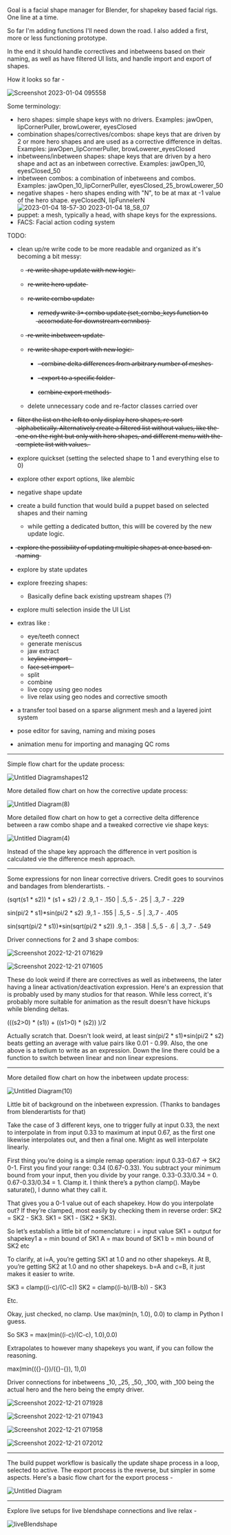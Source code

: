 
Goal is a facial shape manager for Blender, for shapekey based facial rigs. One line at a time.

So far I'm adding functions I'll need down the road. I also added a first, more or less functioning prototype.

In the end it should handle correctives and inbetweens based on their naming, as well as have filtered UI lists, and handle import and export of shapes.

How it looks so far - 

![Screenshot 2023-01-04 095558](https://user-images.githubusercontent.com/78473045/210440537-3c1e0b6c-1065-43b3-8b41-1b4b7b19c2d1.png)

Some terminology:
- hero shapes: simple shape keys with no drivers. Examples: jawOpen, lipCornerPuller, browLowerer, eyesClosed
- combination shapes/correctives/combos: shape keys that are driven by 2 or more hero shapes and are used as a corrective difference in deltas. Examples: jawOpen_lipCornerPuller, browLowerer_eyesClosed
- inbetweens/inbetween shapes: shape keys that are driven by a hero shape and act as an inbetween corrective. Examples: jawOpen_10, eyesClosed_50
- inbetween combos: a combination of inbetweens and combos. Examples: jawOpen_10_lipCornerPuller, eyesClosed_25_browLowerer_50
- negative shapes - hero shapes ending with "N", to be at max at -1 value of the hero shape. eyeClosedN, lipFunnelerN
![2023-01-04 18-57-30 2023-01-04 18_58_07](https://user-images.githubusercontent.com/78473045/210493341-834d1948-ab3d-43c7-aeb3-bb4f15abfe36.gif)
- puppet: a mesh, typically a head, with shape keys for the expressions.
- FACS: Facial action coding system

TODO:
- clean up/re write code to be more readable and organized as it's becoming a bit messy:
  -  ̶r̶e̶-̶w̶r̶i̶t̶e̶ ̶s̶h̶a̶p̶e̶ ̶u̶p̶d̶a̶t̶e̶ ̶w̶i̶t̶h̶ ̶n̶e̶w̶ ̶l̶o̶g̶i̶c̶:̶
    - r̶e̶-̶w̶r̶i̶t̶e̶ ̶h̶e̶r̶o̶ ̶u̶p̶d̶a̶t̶e̶
    - r̶e̶-̶w̶r̶i̶t̶e̶ ̶c̶o̶m̶b̶o̶ ̶u̶p̶d̶a̶t̶e̶:
      - r̶e̶m̶e̶d̶y̶ ̶w̶r̶i̶t̶e̶ ̶3̶+̶ ̶c̶o̶m̶b̶o̶ ̶u̶p̶d̶a̶t̶e̶ ̶(̶s̶e̶t̶_̶c̶o̶m̶b̶o̶_̶k̶e̶y̶s̶ ̶f̶u̶n̶c̶t̶i̶o̶n̶ ̶t̶o̶ ̶a̶c̶c̶o̶m̶o̶d̶a̶t̶e̶ ̶f̶o̶r̶ ̶d̶o̶w̶n̶s̶t̶r̶e̶a̶m̶ ̶c̶o̶m̶n̶b̶o̶s̶)̶
    -  ̶r̶e̶-̶w̶r̶i̶t̶e̶ ̶i̶n̶b̶e̶t̶w̶e̶e̶n̶ ̶u̶p̶d̶a̶t̶e̶
  - r̶e̶-̶w̶r̶i̶t̶e̶ ̶s̶h̶a̶p̶e̶ ̶e̶x̶p̶o̶r̶t̶ ̶w̶i̶t̶h̶ ̶n̶e̶w̶ ̶l̶o̶g̶i̶c̶:̶
  
    - -̶ ̶c̶o̶m̶b̶i̶n̶e̶ ̶d̶e̶l̶t̶a̶ ̶d̶i̶f̶f̶e̶r̶e̶n̶c̶e̶s̶ ̶f̶r̶o̶m̶ ̶a̶r̶b̶i̶t̶r̶a̶r̶y̶ ̶n̶u̶m̶b̶e̶r̶ ̶o̶f̶ ̶m̶e̶s̶h̶e̶s̶
    
    - -̶ ̶e̶x̶p̶o̶r̶t̶ ̶t̶o̶ ̶a̶ ̶s̶p̶e̶c̶i̶f̶i̶c̶ ̶f̶o̶l̶d̶e̶r̶
    - c̶o̶m̶b̶i̶n̶e̶ ̶e̶x̶p̶o̶r̶t̶ ̶m̶e̶t̶h̶o̶d̶s̶
  - delete unnecessary code and re-factor classes carried over
- f̶i̶l̶t̶e̶r̶ ̶t̶h̶e̶ ̶l̶i̶s̶t̶ ̶o̶n̶ ̶t̶h̶e̶ ̶l̶e̶f̶t̶ ̶t̶o̶ ̶o̶n̶l̶y̶ ̶d̶i̶s̶p̶l̶a̶y̶ ̶h̶e̶r̶o̶ ̶s̶h̶a̶p̶e̶s̶,̶ ̶r̶e̶-̶s̶o̶r̶t̶ ̶a̶l̶p̶h̶a̶b̶e̶t̶i̶c̶a̶l̶l̶y̶.̶ ̶A̶l̶t̶e̶r̶n̶a̶t̶i̶v̶e̶l̶y̶ ̶c̶r̶e̶a̶t̶e̶ ̶a̶ ̶f̶i̶l̶t̶e̶r̶e̶d̶ ̶l̶i̶s̶t̶ ̶w̶i̶t̶h̶o̶u̶t̶ ̶v̶a̶l̶u̶e̶s̶,̶ ̶l̶i̶k̶e̶ ̶t̶h̶e̶ ̶o̶n̶e̶ ̶o̶n̶ ̶t̶h̶e̶ ̶r̶i̶g̶h̶t̶ ̶b̶u̶t̶ ̶o̶n̶l̶y̶ ̶w̶i̶t̶h̶ ̶h̶e̶r̶o̶ ̶s̶h̶a̶p̶e̶s̶,̶ ̶a̶n̶d̶ ̶d̶i̶f̶f̶e̶r̶e̶n̶t̶ ̶m̶e̶n̶u̶ ̶w̶i̶t̶h̶ ̶t̶h̶e̶ ̶c̶o̶m̶p̶l̶e̶t̶e̶ ̶l̶i̶s̶t̶ ̶w̶i̶t̶h̶ ̶v̶a̶l̶u̶e̶s̶.̶
- explore quickset (setting the selected shape to 1 and everything else to 0)
- explore other export options, like alembic
- negative shape update
- create a build function that would build a puppet based on selected shapes and their naming
  - while getting a dedicated button, this willl be covered by the new update logic. 
-  ̶e̶x̶p̶l̶o̶r̶e̶ ̶t̶h̶e̶ ̶p̶o̶s̶s̶i̶b̶i̶l̶i̶t̶y̶ ̶o̶f̶ ̶u̶p̶d̶a̶t̶i̶n̶g̶ ̶m̶u̶l̶t̶i̶p̶l̶e̶ ̶s̶h̶a̶p̶e̶s̶ ̶a̶t̶ ̶o̶n̶c̶e̶ ̶b̶a̶s̶e̶d̶ ̶o̶n̶ ̶n̶a̶m̶i̶n̶g̶
- explore by state updates
- explore freezing shapes:
  - Basically define back existing upstream shapes (?)
- explore multi selection inside the UI List

- extras like :
  - eye/teeth connect 
  - generate meniscus
  - jaw extract 
  - k̶e̶y̶l̶i̶n̶e̶ ̶i̶m̶p̶o̶r̶t̶ ̶
  - f̶a̶c̶e̶ ̶s̶e̶t̶ ̶i̶m̶p̶o̶r̶t̶ ̶ 
  - split
  - combine
  - live copy using geo nodes
  - live relax using geo nodes and corrective smooth
- a transfer tool based on a sparse alignment mesh and a layered joint system
- pose editor for saving, naming and mixing poses
- animation menu for importing and managing QC roms

-----------
Simple flow chart for the update process:

![Untitled Diagramshapes12](https://user-images.githubusercontent.com/78473045/210101803-ac5e764b-39c0-458f-a9d8-87c1bc63f2c2.jpg)

More detailed flow chart on how the corrective update process:

![Untitled Diagram(8)](https://user-images.githubusercontent.com/78473045/209452724-5d4b9a25-1d3e-4a25-9ec9-5e9129f929b1.jpg)

More detailed flow chart on how to get a corrective delta difference between a raw combo shape and a tweaked corrective vie shape keys:

![Untitled Diagram(4)](https://user-images.githubusercontent.com/78473045/207691890-0ae56f25-1c5b-4925-8649-5208a7960650.jpg)

Instead of the shape key approach the difference in vert position is calculated vie the difference mesh approach.

--------------

Some expressions for non linear corrective drivers. Credit goes to sourvinos and bandages from blenderartists. - 

(sqrt(s1 * s2)) * (s1 + s2) / 2 .9,.1 - .150 | .5,.5 - .25 | .3,.7 - .229

sin(pi/2 * s1)*sin(pi/2 * s2) .9,.1 - .155 | .5,.5 - .5 | .3,.7 - .405

sin(sqrt(pi/2 * s1))*sin(sqrt(pi/2 * s2)) .9,.1 - .358 | .5,.5 - .6 | .3,.7 - .549

Driver connections for 2 and 3 shape combos:

![Screenshot 2022-12-21 071629](https://user-images.githubusercontent.com/78473045/208738457-bcadc9f8-a670-4208-9a8e-7b5e95e535ff.png)

![Screenshot 2022-12-21 071605](https://user-images.githubusercontent.com/78473045/208738481-83724116-b8be-4692-9b55-85ce272a52d7.png)

These do look weird if there are correctives as well as inbetweens, the later having a linear activation/deactivation expression. Here's an expression that is probably used by many studios for that reason. While less correct, it's probably more suitable for animation as the result doesn't have hickups while blending deltas.

(((s2>0) * (s1)) + ((s1>0) * (s2)) )/2

Actually scratch that. Doesn't look weird, at least sin(pi/2 * s1)*sin(pi/2 * s2) beats getting an average with value pairs like 0.01 - 0.99. Also, the one above is a tedium to write as an expression. Down the line there could be a function to switch between linear and non linear expresions.

-------------

More detailed flow chart on how the inbetween update process:

![Untitled Diagram(10)](https://user-images.githubusercontent.com/78473045/210101818-0c8c3b6e-1c4f-4362-9849-bc79189697ea.jpg)

Little bit of background on the inbetween expression. (Thanks to bandages from blenderartists for that)

Take the case of 3 different keys, one to trigger fully at input 0.33, the next to interpolate in from input 0.33 to maximum at input 0.67, as the first one likewise interpolates out, and then a final one. Might as well interpolate linearly.

First thing you’re doing is a simple remap operation: input 0.33-0.67 -> SK2 0-1. First you find your range: 0.34 (0.67-0.33). You subtract your minimum bound from your input, then you divide by your range. 0.33-0.33/0.34 = 0. 0.67-0.33/0.34 = 1. Clamp it. I think there’s a python clamp(). Maybe saturate(), I dunno what they call it.

That gives you a 0-1 value out of each shapekey. How do you interpolate out? If they’re clamped, most easily by checking them in reverse order: SK2 = SK2 - SK3. SK1 = SK1 - (SK2 + SK3).

So let’s establish a little bit of nomenclature:
i = input value
SK1 = output for shapekey1
a = min bound of SK1
A = max bound of SK1
b = min bound of SK2
etc

To clarify, at i=A, you’re getting SK1 at 1.0 and no other shapekeys. At B, you’re getting SK2 at 1.0 and no other shapekeys. b=A and c=B, it just makes it easier to write.

SK3 = clamp((i-c)/(C-c))
SK2 = clamp((i-b)/(B-b)) - SK3

Etc.

Okay, just checked, no clamp. Use max(min(n, 1.0), 0.0) to clamp in Python I guess.

So SK3 = max(min((i-c)/(C-c), 1.0),0.0)

Extrapolates to however many shapekeys you want, if you can follow the reasoning.

max(min(({}-{})/({}-{}), 1),0)

Driver connections for inbetweens _10, _25, _50, _100, with _100 being the actual hero and the hero being the empty driver.

![Screenshot 2022-12-21 071928](https://user-images.githubusercontent.com/78473045/208738662-b97640af-8cc3-4431-a072-0eed415de16b.png)

![Screenshot 2022-12-21 071943](https://user-images.githubusercontent.com/78473045/208738677-f4276cdb-1993-4959-9ccf-0778bf4afc01.png)

![Screenshot 2022-12-21 071958](https://user-images.githubusercontent.com/78473045/208738685-fc72e637-633b-4303-b068-fb2f3921673a.png)

![Screenshot 2022-12-21 072012](https://user-images.githubusercontent.com/78473045/208738704-6c852a31-1db8-4ef7-b092-969290384b76.png)

------

The build puppet workflow is basically the update shape process in a loop, selected to active. The export process is the reverse, but simpler in some aspects. Here's a basic flow chart for the export process - 

![Untitled Diagram](https://user-images.githubusercontent.com/78473045/208230609-c6bde3e4-fe1b-46de-9b55-10950264533b.jpg)

-------
Explore live setups for live blendshape connections and live relax - 

![liveBlendshape](https://user-images.githubusercontent.com/78473045/210152813-fe2ffca1-45b8-44f8-ae6c-9140d43881d0.gif)










